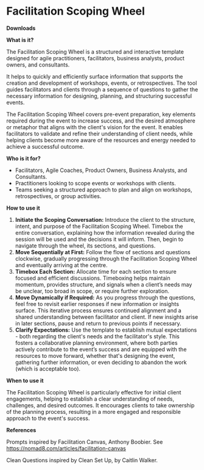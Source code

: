 # Facilitation Scoping Wheel


**Downloads**


**What is it?**

The Facilitation Scoping Wheel is a structured and interactive template designed for agile practitioners, facilitators, business analysts, product owners, and consultants.

It helps to quickly and efficiently surface information that supports the creation and development of workshops, events, or retrospectives. The tool guides facilitators and clients through a sequence of questions to gather the necessary information for designing, planning, and structuring successful events.

The Facilitation Scoping Wheel covers pre-event preparation, key elements required during the event to increase success, and the desired atmosphere or metaphor that aligns with the client's vision for the event. It enables facilitators to validate and refine their understanding of client needs, while helping clients become more aware of the resources and energy needed to achieve a successful outcome.


**Who is it for?**

- Facilitators, Agile Coaches, Product Owners, Business Analysts, and Consultants.
- Practitioners looking to scope events or workshops with clients.
- Teams seeking a structured approach to plan and align on workshops, retrospectives, or group activities.


**How to use it**

1.	**Initiate the Scoping Conversation:** Introduce the client to the structure, intent, and purpose of the Facilitation Scoping Wheel. Timebox the entire conversation, explaining how the information revealed during the session will be used and the decisions it will inform. Then, begin to navigate through the wheel, its sections, and questions.
2.	**Move Sequentially at First:** Follow the flow of sections and questions clockwise, gradually progressing through the Facilitation Scoping Wheel and eventually arriving at the centre.
3.	**Timebox Each Section:** Allocate time for each section to ensure focused and efficient discussions. Timeboxing helps maintain momentum, provides structure, and signals when a client’s needs may be unclear, too broad in scope, or require further exploration.
4.	**Move Dynamically if Required:** As you progress through the questions, feel free to revisit earlier responses if new information or insights surface. This iterative process ensures continued alignment and a shared understanding between facilitator and client. If new insights arise in later sections, pause and return to previous points if necessary.
5.	**Clarify Expectations:** Use the template to establish mutual expectations - both regarding the client's needs and the facilitator's style. This fosters a collaborative planning environment, where both parties actively contribute to the event’s success and are equipped with the resources to move forward, whether that's designing the event, gathering further information, or even deciding to abandon the work (which is acceptable too).



**When to use it**

The Facilitation Scoping Wheel is particularly effective for initial client engagements, helping to establish a clear understanding of needs, challenges, and desired outcomes. It encourages clients to take ownership of the planning process, resulting in a more engaged and responsible approach to the event's success.


**References**

Prompts inspired by Facilitation Canvas, Anthony Boobier. See https://nomad8.com/articles/facilitation-canvas

Clean Questions inspired by Clean Set Up, by Caitlin Walker.
